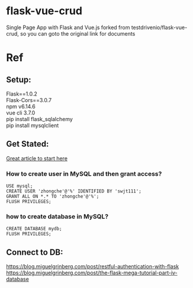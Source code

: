 # flask-vue-crud
Single Page App with Flask and Vue.js
forked from testdrivenio/flask-vue-crud, so you can goto the original link for documents




# Ref

## Setup:  
  Flask==1.0.2  
  Flask-Cors==3.0.7  
  npm v6.14.6  
  vue cli 3.7.0  
  pip install flask_sqlalchemy  
  pip install mysqlclient  
  
## Get Stated:  
  [Great article to start here](https://testdriven.io/blog/developing-a-single-page-app-with-flask-and-vuejs/)

  ### How to create user in MySQL and then grant access?
  ```  
  USE mysql;
  CREATE USER 'zhongche'@'%' IDENTIFIED BY 'swjt111';
  GRANT ALL ON *.* TO 'zhongche'@'%';
  FLUSH PRIVILEGES;
  ``` 
  ### how to create database in MySQL?
  ```  
  CREATE DATABASE mydb;
  FLUSH PRIVILEGES;
  ``` 
  

## Connect to DB:  
  https://blog.miguelgrinberg.com/post/restful-authentication-with-flask  
  https://blog.miguelgrinberg.com/post/the-flask-mega-tutorial-part-iv-database  
